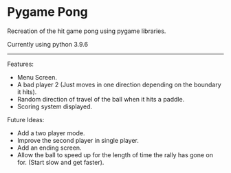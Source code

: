 # Pygame Pong
Recreation of the hit game pong using pygame libraries.

Currently using python 3.9.6

---
Features:
- Menu Screen.
- A bad player 2 (Just moves in one direction depending on the boundary it hits).
- Random direction of travel of the ball when it hits a paddle.
- Scoring system displayed.

Future Ideas:
- Add a two player mode.
- Improve the second player in single player.
- Add an ending screen.
- Allow the ball to speed up for the length of time the rally has gone on for. (Start slow and get faster).
